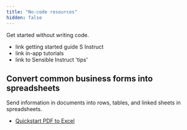 ```yaml
---
title: "No-code resources"
hidden: false
---
```


Get started without writing code.

- link getting started guide S Instruct
- link in-app tutorials
- link to Sensible Instruct 'tips'



Convert common business forms into spreadsheets
---

Send information in documents into rows, tables, and linked sheets in spreadsheets.

- [Quickstart PDF to Excel](doc:excel-quickstart)

